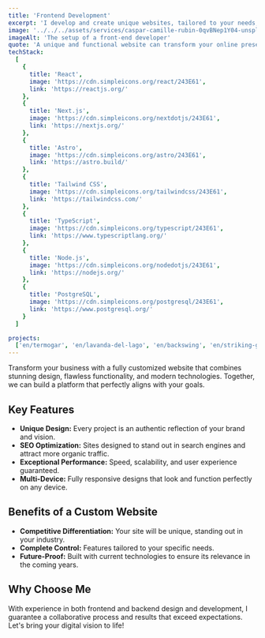 ```yaml
---
title: 'Frontend Development'
excerpt: 'I develop and create unique websites, tailored to your needs, with cutting-edge technology to ensure exceptional performance.'
image: '../../../assets/services/caspar-camille-rubin-0qvBNep1Y04-unsplash.webp'
imageAlt: 'The setup of a front-end developer'
quote: 'A unique and functional website can transform your online presence and elevate your brand like never before.'
techStack:
  [
    {
      title: 'React',
      image: 'https://cdn.simpleicons.org/react/243E61',
      link: 'https://reactjs.org/'
    },
    {
      title: 'Next.js',
      image: 'https://cdn.simpleicons.org/nextdotjs/243E61',
      link: 'https://nextjs.org/'
    },
    {
      title: 'Astro',
      image: 'https://cdn.simpleicons.org/astro/243E61',
      link: 'https://astro.build/'
    },
    {
      title: 'Tailwind CSS',
      image: 'https://cdn.simpleicons.org/tailwindcss/243E61',
      link: 'https://tailwindcss.com/'
    },
    {
      title: 'TypeScript',
      image: 'https://cdn.simpleicons.org/typescript/243E61',
      link: 'https://www.typescriptlang.org/'
    },
    {
      title: 'Node.js',
      image: 'https://cdn.simpleicons.org/nodedotjs/243E61',
      link: 'https://nodejs.org/'
    },
    {
      title: 'PostgreSQL',
      image: 'https://cdn.simpleicons.org/postgresql/243E61',
      link: 'https://www.postgresql.org/'
    }
  ]

projects:
  ['en/termogar', 'en/lavanda-del-lago', 'en/backswing', 'en/striking-gold']
---
```


Transform your business with a fully customized website that combines stunning design, flawless functionality, and modern technologies. Together, we can build a platform that perfectly aligns with your goals.

## Key Features

- **Unique Design:** Every project is an authentic reflection of your brand and vision.
- **SEO Optimization:** Sites designed to stand out in search engines and attract more organic traffic.
- **Exceptional Performance:** Speed, scalability, and user experience guaranteed.
- **Multi-Device:** Fully responsive designs that look and function perfectly on any device.

## Benefits of a Custom Website

- **Competitive Differentiation:** Your site will be unique, standing out in your industry.
- **Complete Control:** Features tailored to your specific needs.
- **Future-Proof:** Built with current technologies to ensure its relevance in the coming years.

## Why Choose Me

With experience in both frontend and backend design and development, I guarantee a collaborative process and results that exceed expectations. Let's bring your digital vision to life!
